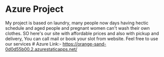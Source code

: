 # Azure Project
My project is based on laundry, many people now days having hectic schedule and aged people and pregnant women can't wash their own clothes. SO here's our site with affordable prices and also with pickup and delivery, You can call mail or book your slot from website. Feel free to use our services # Azure Link:- https://orange-sand-0d0d55b00.2.azurestaticapps.net/
